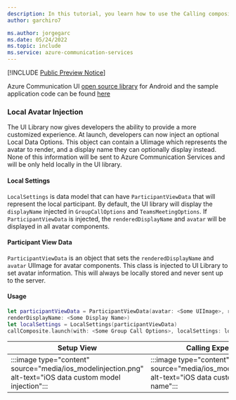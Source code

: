 ```yaml
---
description: In this tutorial, you learn how to use the Calling composite on iOS
author: garchiro7

ms.author: jorgegarc
ms.date: 05/24/2022
ms.topic: include
ms.service: azure-communication-services
---
```


[!INCLUDE [Public Preview Notice](../../../../includes/public-preview-include.md)]

Azure Communication UI [open source library](https://github.com/Azure/communication-ui-library-ios) for Android and the sample application code can be found [here](https://github.com/Azure-Samples/communication-services-ios-quickstarts/tree/main/ui-library-quick-start)

### Local Avatar Injection

The UI Library now gives developers the ability to provide a more customized experience. At launch, developers can now inject an optional Local Data Options. This object can contain a UIimage which represents the avatar to render, and a display name they can optionally display instead. None of this information will be sent to Azure Communication Services and will be only held locally in the UI library.

#### Local Settings

`LocalSettings` is data model that can have `ParticipantViewData` that will represent the local participant.  By default, the UI library will display the `displayName` injected in `GroupCallOptions` and `TeamsMeetingOptions`. If `ParticipantViewData` is injected, the `renderedDisplayName` and `avatar` will be displayed in all avatar components.

#### Participant View Data

`ParticipantViewData` is an object that sets the `renderedDisplayName` and `avatar` UIImage for avatar components. This class is injected to UI Library to set avatar information. This will always be locally stored and never sent up to the server.

#### Usage

```swift
let participantViewData = ParticipantViewData(avatar: <Some UIImage>, renderDisplayName: <Some Display Name>)
renderDisplayName: <Some Display Name>)
let localSettings = LocalSettings(participantViewData)
callComposite.launch(with: <Some Group Call Options>, localSettings: localSettings)
```

|Setup View|Calling Experience View|
| ---- | ---- |
| :::image type="content" source="media/ios_modelinjection.png" alt-text="iOS data custom model injection"::: | :::image type="content" source="media/ios_modelinjection_name.png"  alt-text="iOS data custom model injection name"::: |
